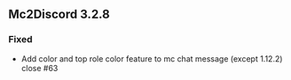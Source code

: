 ## Mc2Discord 3.2.8
### Fixed
 + Add color and top role color feature to mc chat message (except 1.12.2) close #63